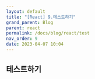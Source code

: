 ```yaml
---
layout: default
title: "[React] 9.테스트하기"
grand_parent: Blog
parent: react
permalink: /docs/blog/react/test
nav_order: 9
date: 2023-04-07 10:04
---
```


## 테스트하기
